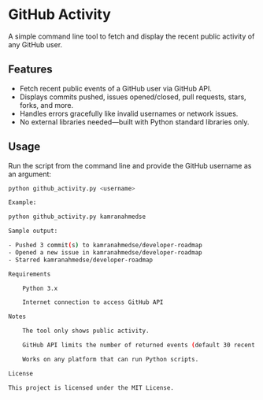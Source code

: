 # GitHub Activity

A simple command line tool to fetch and display the recent public activity of any GitHub user.

## Features

- Fetch recent public events of a GitHub user via GitHub API.
- Displays commits pushed, issues opened/closed, pull requests, stars, forks, and more.
- Handles errors gracefully like invalid usernames or network issues.
- No external libraries needed—built with Python standard libraries only.

## Usage

Run the script from the command line and provide the GitHub username as an argument:

```bash
python github_activity.py <username>

Example:

python github_activity.py kamranahmedse

Sample output:

- Pushed 3 commit(s) to kamranahmedse/developer-roadmap
- Opened a new issue in kamranahmedse/developer-roadmap
- Starred kamranahmedse/developer-roadmap

Requirements

    Python 3.x

    Internet connection to access GitHub API

Notes

    The tool only shows public activity.

    GitHub API limits the number of returned events (default 30 recent events).

    Works on any platform that can run Python scripts.

License

This project is licensed under the MIT License.

